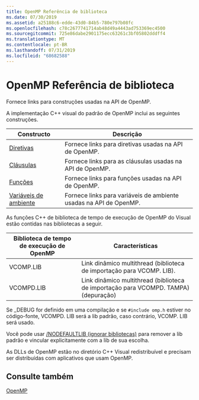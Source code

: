 ```yaml
---
title: OpenMP Referência de biblioteca
ms.date: 07/30/2019
ms.assetid: a25188c6-edde-43d0-84b5-780e797b08fc
ms.openlocfilehash: c78c2677741714ab48d49a4443ad753369ec4500
ms.sourcegitcommit: 725e86dabe2901175ecc63261c3bf05802dddff4
ms.translationtype: MT
ms.contentlocale: pt-BR
ms.lasthandoff: 07/31/2019
ms.locfileid: "68682588"
---
```

# <a name="openmp-library-reference"></a>OpenMP Referência de biblioteca

Fornece links para construções usadas na API de OpenMP.

A implementação C++ visual do padrão de OpenMP inclui as seguintes construções.

|Constructo|Descrição|
|---------------|-----------------|
|[Diretivas](openmp-directives.md)|Fornece links para diretivas usadas na API de OpenMP.|
|[Cláusulas](openmp-clauses.md)|Fornece links para as cláusulas usadas na API de OpenMP.|
|[Funções](openmp-functions.md)|Fornece links para funções usadas na API de OpenMP.|
|[Variáveis de ambiente](openmp-environment-variables.md)|Fornece links para variáveis de ambiente usadas na API de OpenMP.|

As funções C++ de biblioteca de tempo de execução de OpenMP do Visual estão contidas nas bibliotecas a seguir.

|Biblioteca de tempo de execução de OpenMP|Características|
|------------------------------|---------------------|
|VCOMP.LIB|Link dinâmico multithread (biblioteca de importação para VCOMP. LIB).|
|VCOMPD.LIB|Link dinâmico multithread (biblioteca de importação para VCOMPD. TAMPA) (depuração)|

Se _DEBUG for definido em uma compilação e se `#include omp.h` estiver no código-fonte, VCOMPD. LIB será a lib padrão, caso contrário, VCOMP. LIB será usado.

Você pode usar [/NODEFAULTLIB (ignorar bibliotecas)](../../../build/reference/nodefaultlib-ignore-libraries.md) para remover a lib padrão e vincular explicitamente com a lib de sua escolha.

As DLLs de OpenMP estão no diretório C++ Visual redistribuível e precisam ser distribuídas com aplicativos que usam OpenMP.

## <a name="see-also"></a>Consulte também

[OpenMP](../../../parallel/openmp/openmp-in-visual-cpp.md)